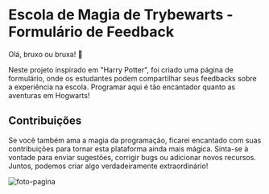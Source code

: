 # Escola de Magia de Trybewarts - Formulário de Feedback

Olá, bruxo ou bruxa! 👋

Neste projeto inspirado em "Harry Potter", foi criado uma página de formulário, onde os estudantes podem compartilhar seus feedbacks sobre a experiência na escola. Programar aqui é tão encantador quanto as aventuras em Hogwarts!

## Contribuições

Se você também ama a magia da programação, ficarei encantado com suas contribuições para tornar esta plataforma ainda mais mágica. Sinta-se à vontade para enviar sugestões, corrigir bugs ou adicionar novos recursos. Juntos, podemos criar algo verdadeiramente extraordinário!


![foto-pagina](/pagina-principal.png)
